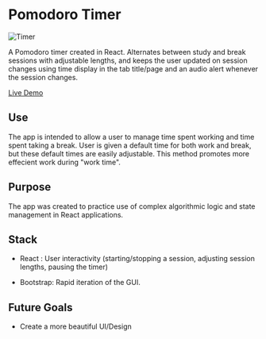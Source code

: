 # Pomodoro Timer

![Timer]()

A Pomodoro timer created in React. Alternates between study and break sessions with adjustable lengths, and keeps the user updated on session changes using time display in the tab title/page and an audio alert whenever the session changes.

[Live Demo]()

## Use
The app is intended to allow a user to manage time spent working and time spent taking a break. User is given a default time for both work and break, but these default times are easily adjustable. This method promotes more effecient work during "work time".


## Purpose
The app was created to practice use of complex algorithmic logic and state management in React applications. 

## Stack
* React :  User interactivity (starting/stopping a session, adjusting session lengths, pausing the timer)
  
* Bootstrap: Rapid iteration of the GUI.


## Future Goals
* Create a more beautiful UI/Design